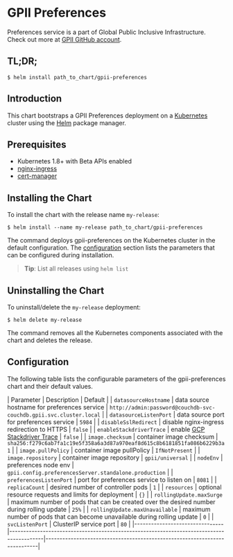 # GPII Preferences

Preferences service is a part of Global Public Inclusive Infrastructure.
Check out more at [GPII GitHub account](https://github.com/gpii).

## TL;DR;

```console
$ helm install path_to_chart/gpii-preferences
```

## Introduction

This chart bootstraps a GPII Preferences deployment on a [Kubernetes](http://kubernetes.io) cluster using the [Helm](https://helm.sh) package manager.

## Prerequisites
  - Kubernetes 1.8+ with Beta APIs enabled
  - [nginx-ingress](https://github.com/kubernetes/charts/tree/master/stable/nginx-ingress)
  - [cert-manager](https://github.com/kubernetes/charts/tree/master/stable/cert-manager)

## Installing the Chart

To install the chart with the release name `my-release`:

```console
$ helm install --name my-release path_to_chart/gpii-preferences
```

The command deploys gpii-preferences on the Kubernetes cluster in the default configuration. The [configuration](#configuration) section lists the parameters that can be configured during installation.

> **Tip**: List all releases using `helm list`

## Uninstalling the Chart

To uninstall/delete the `my-release` deployment:

```console
$ helm delete my-release
```

The command removes all the Kubernetes components associated with the chart and deletes the release.

## Configuration

The following table lists the configurable parameters of the gpii-preferences chart and their default values.

| Parameter                      | Description                                                                              | Default                                                                   |
| `datasourceHostname`           | data source hostname for preferences service                                             | `http://admin:password@couchdb-svc-couchdb.gpii.svc.cluster.local`        |
| `datasourceListenPort`         | data source port for preferences service                                                 | `5984`                                                                    |
| `disableSslRedirect`           | disable nginx-ingress redirection to HTTPS                                               | `false`                                                                   |
| `enableStackdriverTrace`       | enable [GCP Stackdriver Trace](https://cloud.google.com/trace/)                          | `false`                                                                   |
| `image.checksum`               | container image checksum                                                                 | `sha256:f279c6ab7fa1c19e5f358a6a3d87a970eaf8d615c8b6181851fa086b6229b3a1` |
| `image.pullPolicy`             | container image pullPolicy                                                               | `IfNotPresent`                                                            |
| `image.repository`             | container image repository                                                               | `gpii/universal`                                                          |
| `nodeEnv`                      | preferences node env                                                                     | `gpii.config.preferencesServer.standalone.production`                     |
| `preferencesListenPort`        | port for preferences service to listen on                                                | `8081`                                                                    |
| `replicaCount`                 | desired number of controller pods                                                        | `1`                                                                       |
| `resources`                    | optional resource requests and limits for deployment                                     | `{}`                                                                      |
| `rollingUpdate.maxSurge`       | maximum number of pods that can be created over the desired number during rolling update | `25%`                                                                     |
| `rollingUpdate.maxUnavailable` | maximum number of pods that can become unavailable during rolling update                 | `0`                                                                       |
| `svcListenPort`                | ClusterIP service port                                                                   | `80`                                                                      |
|--------------------------------|------------------------------------------------------------------------------------------|---------------------------------------------------------------------------|
